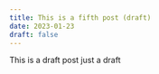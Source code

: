 ```yaml
---
title: This is a fifth post (draft)
date: 2023-01-23
draft: false
---
```

This is a draft post
just a draft